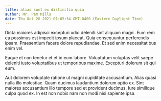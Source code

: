 ```yaml
---
title: alias sunt ex distinctio quia
author: Mr. Pam Mills
date: Thu Oct 28 2021 01:05:34 GMT-0400 (Eastern Daylight Time)
---
```

Dicta maiores adipisci excepturi odio deleniti sint aliquam magni. Eum rem ea possimus est impedit ipsum placeat. Quia consequuntur perferendis ipsam. Praesentium facere dolore repudiandae. Et sed enim necessitatibus enim vel.

 Eaque et non tenetur et et id eum labore. Voluptatum voluptas velit saepe deleniti iusto voluptatibus ut temporibus maxime. Excepturi dolorum sit qui eum.

 Aut dolorem voluptate ratione ut magni cupiditate accusantium. Alias quasi nulla illo molestiae. Quam ducimus laudantium dolorum optio ex. Sint maiores accusantium illo tempore sed et provident ducimus. Iure similique culpa quod ex. In est non nobis nam non modi nisi sapiente ipsa.